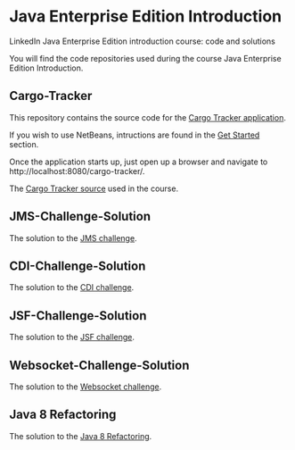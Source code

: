 # Java Enterprise Edition Introduction
LinkedIn Java Enterprise Edition introduction course: code and solutions

You will find the code repositories used during the course Java Enterprise Edition Introduction.

## Cargo-Tracker

This repository contains the source code for the [Cargo Tracker application](https://cargotracker.java.net/).

If you wish to use NetBeans, intructions are found in the [Get Started](https://cargotracker.java.net/#getstarted) section.

Once the application starts up, just open up a browser and navigate to http://localhost:8080/cargo-tracker/.

The [Cargo Tracker source](https://github.com/readlearncode/Java-Enterprise-Edition-Introduction/tree/Cargo-Tracker) used in the course.

## JMS-Challenge-Solution

The solution to the [JMS challenge](https://github.com/readlearncode/Java-Enterprise-Edition-Introduction/tree/JMS-Challenge-Solution).

## CDI-Challenge-Solution

The solution to the [CDI challenge](https://github.com/readlearncode/Java-Enterprise-Edition-Introduction/tree/CDI-Challenge-Solution).

## JSF-Challenge-Solution

The solution to the [JSF challenge](https://github.com/readlearncode/Java-Enterprise-Edition-Introduction/tree/JSF-Challenge-Solution).

## Websocket-Challenge-Solution

The solution to the [Websocket challenge](https://github.com/readlearncode/Java-Enterprise-Edition-Introduction/tree/Websockets-Challenge-Solution).

## Java 8 Refactoring

The solution to the [Java 8 Refactoring](https://github.com/readlearncode/Java-Enterprise-Edition-Introduction/tree/Java-8-Refactoring).






